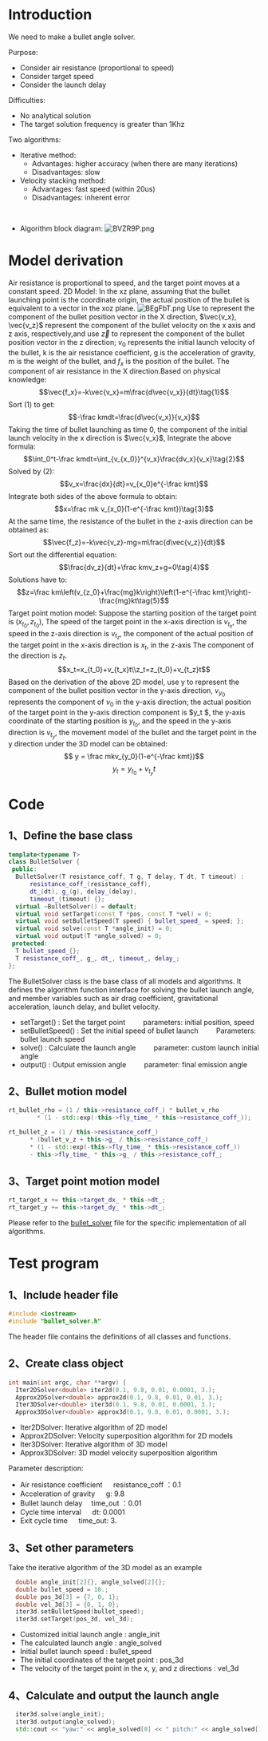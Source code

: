 # Introduction
We need to make a bullet angle solver.

Purpose:
- Consider air resistance (proportional to speed)
- Consider target speed
- Consider the launch delay

Difficulties:
- No analytical solution
- The target solution frequency is greater than 1Khz

Two algorithms:
- Iterative method:
  - Advantages: higher accuracy (when there are many iterations)
  - Disadvantages: slow
- Velocity stacking method:
  - Advantages: fast speed (within 20us)
  - Disadvantages: inherent error
<br/>

- Algorithm block diagram:
![BVZR9P.png](https://s1.ax1x.com/2020/10/24/BVZR9P.png)

# Model derivation
Air resistance is proportional to speed, and the target point moves at a constant speed.
2D Model: In the xz plane, assuming that the bullet launching point is the coordinate origin, the actual position of the bullet is equivalent to a vector in the xoz plane.
![BEgFbT.png](https://s1.ax1x.com/2020/10/23/BEgFbT.png)
Use to represent the component of the bullet position vector in the X direction, $\vec{v_x}, \vec{v_z}$ represent the component of the bullet velocity on the x axis and z axis, respectively,and use $\vec{z}$ to represent the component of the bullet position vector in the z direction; $v_0$ represents the initial launch velocity of the bullet, k is the air resistance coefficient, g is the acceleration of gravity, m is the weight of the bullet, and $f_x$ is the position of the bullet. The component of air resistance in the X direction.Based on physical knowledge:
$$\vec{f_x}=-k\vec{v_x}=m\frac{d\vec{v_x}}{dt}\tag{1}$$
Sort (1) to get:
$$-\frac kmdt=\frac{d\vec{v_x}}{v_x}$$
Taking the time of bullet launching as time 0, the component of the initial launch velocity in the x direction is $\vec{v_x}$, Integrate the above formula:
$$\int_0^t-\frac kmdt=\int_{v_{x_0}}^{v_x}\frac{dv_x}{v_x}\tag{2}$$
Solved by (2): 
$$v_x=\frac{dx}{dt}=v_{x_0}e^{-\frac kmt}$$ 
Integrate both sides of the above formula to obtain:
$$x=\frac mk v_{x_0}(1-e^{-\frac kmt})\tag{3}$$
At the same time, the resistance of the bullet in the z-axis direction can be obtained as:
$$\vec{f_z}=-k\vec{v_z}-mg=m\frac{d\vec{v_z}}{dt}$$
Sort out the differential equation:
$$\frac{dv_z}{dt}+\frac kmv_z+g=0\tag{4}$$
Solutions have to:
$$z=\frac km\left(v_{z_0}+\frac{mg}k\right)\left(1-e^{-\frac kmt}\right)-\frac{mg}kt\tag{5}$$
Target point motion model: Suppose the starting position of the target point is $\left(x_{t_0}, z_{t_0}\right)$, The speed of the target point in the x-axis direction is $v_{t_x}$, the speed in the z-axis direction is $v_{t_z}$, the component of the actual position of the target point in the x-axis direction is $x_t$, in the z-axis The component of the direction is $z_t$.
$$x_t=x_{t_0}+v_{t_x}t\\z_t=z_{t_0}+v_{t_z}t$$ 
Based on the derivation of the above 2D model, use y to represent the component of the bullet position vector in the y-axis direction, $v_{y_0}$ represents the component of $v_0$ in the y-axis direction; the actual position of the target point in the y-axis direction component is $y_t $, the y-axis coordinate of the starting position is $y_{t_0}$, and the speed in the y-axis direction is $v_{t_y}$, the movement model of the bullet and the target point in the y direction under the 3D model can be obtained:
$$ y = \frac mkv_{y_0}(1-e^{-\frac kmt})$$ $$ y_t = y_{t_0} + v_{t_y}t$$

# Code
## 1、Define the base class
```C++
template<typename T>
class BulletSolver {
 public:
  BulletSolver(T resistance_coff, T g, T delay, T dt, T timeout) :
      resistance_coff_(resistance_coff),
      dt_(dt), g_(g), delay_(delay),
      timeout_(timeout) {};
  virtual ~BulletSolver() = default;
  virtual void setTarget(const T *pos, const T *vel) = 0;
  virtual void setBulletSpeed(T speed) { bullet_speed_ = speed; };
  virtual void solve(const T *angle_init) = 0;
  virtual void output(T *angle_solved) = 0;
 protected:
  T bullet_speed_{};
  T resistance_coff_, g_, dt_, timeout_, delay_;
};
```
The BulletSolver class is the base class of all models and algorithms. It defines the algorithm function interface for solving the bullet launch angle, and member variables such as air drag coefficient, gravitational acceleration, launch delay, and bullet velocity.
- setTarget() : Set the target point &emsp;&emsp; parameters: initial position, speed
- setBulletSpeed() : Set the initial speed of bullet launch &emsp;&emsp; Parameters: bullet launch speed
- solve() : Calculate the launch angle &emsp;&emsp; parameter: custom launch initial angle
- output() : Output emission angle  &emsp;&emsp; parameter: final emission angle

## 2、Bullet motion model
```C++
rt_bullet_rho = (1 / this->resistance_coff_) * bullet_v_rho
        * (1 - std::exp(-this->fly_time_ * this->resistance_coff_));

rt_bullet_z = (1 / this->resistance_coff_)
      * (bullet_v_z + this->g_ / this->resistance_coff_)
      * (1 - std::exp(-this->fly_time_ * this->resistance_coff_))
      - this->fly_time_ * this->g_ / this->resistance_coff_;        
```

##  3、Target point motion model
```C++
rt_target_x += this->target_dx_ * this->dt_;
rt_target_y += this->target_dy_ * this->dt_;
```
Please refer to the <a href="C:\Users\10039\Desktop\Git\bullet_solver.cpp">bullet_solver</a> file for the specific implementation of all algorithms.

# Test program
## 1、Include header file
```C++
#include <iostream>
#include "bullet_solver.h"
```
The header file contains the definitions of all classes and functions.
<ber/>

## 2、Create class object
```C++
int main(int argc, char **argv) {
  Iter2DSolver<double> iter2d(0.1, 9.8, 0.01, 0.0001, 3.);
  Approx2DSolver<double> approx2d(0.1, 9.8, 0.01, 0.01, 3.);
  Iter3DSolver<double> iter3d(0.1, 9.8, 0.01, 0.0001, 3.);
  Approx3DSolver<double> approx3d(0.1, 9.8, 0.01, 0.0001, 3.);
  ```
  - Iter2DSolver: Iterative algorithm of 2D model
  - Approx2DSolver: Velocity superposition algorithm for 2D models
  - Iter3DSolver: Iterative algorithm of 3D model
  - Approx3DSolver: 3D model velocity superposition algorithm

  Parameter description:
  - Air resistance coefficient &emsp;  resistance_coff ：0.1
  - Acceleration of gravity &emsp; g: 9.8
  - Bullet launch delay &emsp;time_out ：0.01
  - Cycle time interval &emsp; dt: 0.0001
  - Exit cycle time &emsp; time_out: 3.

## 3、Set other parameters
Take the iterative algorithm of the 3D model as an example
```C++
  double angle_init[2]{}, angle_solved[2]{};
  double bullet_speed = 18.;
  double pos_3d[3] = {7, 0, 1};
  double vel_3d[3] = {0, 1, 0};
  iter3d.setBulletSpeed(bullet_speed);
  iter3d.setTarget(pos_3d, vel_3d);
  ```
  - Customized initial launch angle : angle_init
  - The calculated launch angle : angle_solved
  - Initial bullet launch speed : bullet_speed
  - The initial coordinates of the target point : pos_3d
  - The velocity of the target point in the x, y, and z directions : vel_3d

## 4、Calculate and output the launch angle
```C++
  iter3d.solve(angle_init);
  iter3d.output(angle_solved);
  std::cout << "yaw:" << angle_solved[0] << " pitch:" << angle_solved[1] << std::endl;
```